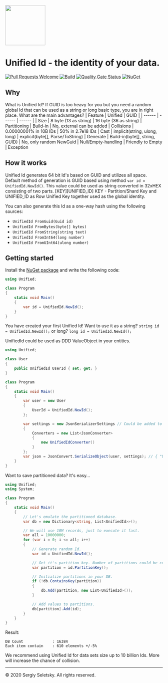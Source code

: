 <img src="https://raw.githubusercontent.com/SergiySeletsky/Unified/master/docs/logo.png" width="128" height="128" />

# **Unified Id** - the identity of your data.

[![Pull Requests Welcome](https://img.shields.io/badge/PRs-welcome-brightgreen.svg?style=flat)](https://github.com/SergiySeletsky/Unified/compare)
[![Build](https://github.com/SergiySeletsky/Unified/workflows/Build/badge.svg)](https://github.com/SergiySeletsky/Unified/actions?query=workflow:Build)
[![Quality Gate Status](https://sonarcloud.io/api/project_badges/measure?project=Unified&metric=alert_status)](https://sonarcloud.io/dashboard?id=Unified)
[![NuGet](https://img.shields.io/nuget/v/Unified)](https://www.nuget.org/packages/Unified)

## Why

What is Unified Id? If GUID is too heavy for you but you need a random global Id that can be used as a string or long basic type, you are in right place.
What are the main advantages?
| Feature | Unified | GUID |
| ------ | ------ | ------ |
| Size | 8 byte (13 as string) | 16 byte (36 as string)
| Partitioning | Build-in | No, external can be added
| Collisions | 0.00000001% in 10B IDs | 50% in 2.7e18 IDs
| Cast | implicit(string, ulong, long) | explicit(byte[], Parse/ToString)
| Generate | Build-in(byte[], string, GUID) | No, only random NewGuid
| Null/Empty-handling | Friendly to Empty | Exception

## How it works

Unified Id generates 64 bit Id's based on GUID and utilizes all space.
Default method of generation is GUID based using method `var id = UnifiedId.NewId()`.
This value could be used as string converted in 32xHEX consisting of two parts.
[KEY][UNIFIED_ID] KEY - Partition/Shard Key and UNIFIED_ID as Row Unified Key together used as the global identity.

You can also generate this Id as a one-way hash using the following sources:

* `UnifiedId FromGuid(Guid id)`
* `UnifiedId FromBytes(byte[] bytes)`
* `UnifiedId FromString(string text)`
* `UnifiedId FromInt64(long number)`
* `UnifiedId FromUInt64(ulong number)`

## Getting started

Install the [NuGet package](https://www.nuget.org/packages/Unified) and write the following code:

```c#
using Unified;

class Program
{
    static void Main()
    {
        var id = UnifiedId.NewId();
    }
}
```

You have created your first Unified Id!
Want to use it as a string? `string id = UnifiedId.NewId();` or long? `long id = UnifiedId.NewId();`

UnifiedId could be used as DDD ValueObject in your entities.

```c#
using Unified;

class User
{
    public UnifiedId UserId { set; get; }
}

class Program
{
    static void Main()
    {
        var user = new User
        {
            UserId = UnifiedId.NewId();
        };

        var settings = new JsonSerializerSettings // Could be added to global settings.
        { 
            Converters = new List<JsonConverter> 
            { 
                new UnifiedIdConverter() 
            }
        };
        var json = JsonConvert.SerializeObject(user, settings); // { "UserId": "AFHUTVDSGUGVQ" }
    }
}
```

Want to save partitioned data? It's easy...

```c#
using Unified;
using System;

class Program
{
    static void Main()
    {
        // Let's emulate the partitioned database.
        var db = new Dictionary<string, List<UnifiedId>>();

        // We will use 10M records, just to execute it fast.
        var all = 10000000; 
        for (var i = 0; i <= all; i++)
        {
            // Generate random Id.
            var id = UnifiedId.NewId();

            // Get it's partition key. Number of partitions could be customized, default 16K.
            var partition = id.PartitionKey();

            // Initialize partitions in your DB.
            if (!db.ContainsKey(partition))
            {
                db.Add(partition, new List<UnifiedId>());
            }

            // Add values to partitions.
            db[partition].Add(id);
        }
    }
}
```

Result:
```
DB Count             : 16384
Each item contain    : 610 elements +/-5%
```
We recommend using Unified Id for data sets size up to 10 billion Ids. More will increase the chance of collision.

<hr>

© 2020 Sergiy Seletsky. All rights reserved.